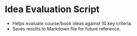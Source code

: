 # Idea Evaluation Script

- Helps evaluate course/book ideas against 10 key criteria.
- Saves results to Markdown file for future reference.
